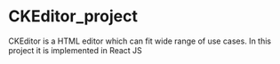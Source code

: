 # CKEditor_project
CKEditor is a HTML editor which can fit wide range of use cases. In this project it is implemented in React JS 
